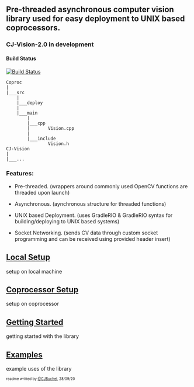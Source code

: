 ## Pre-threaded asynchronous computer vision library used for easy deployment to UNIX based coprocessors.

### CJ-Vision-2.0 in development

#### Build Status
[![Build Status](https://dev.azure.com/ConnorBuchel0890/WML/_apis/build/status/wml-frc.CJ-Vision?branchName=refs%2Fpull%2F46%2Fmerge)](https://dev.azure.com/ConnorBuchel0890/WML/_build/latest?definitionId=12&branchName=refs%2Fpull%2F46%2Fmerge)
```
Coproc
|
|___src
	|
	|___deploy
	|
	|___main
		|
		|___cpp
		|		Vision.cpp
		|
		|___include
				Vision.h
CJ-Vision
|
|___...
```


### Features:
- Pre-threaded. (wrappers around commonly used OpenCV functions are threaded upon launch)

- Asynchronous. (aynchronous structure for threaded functions)

- UNIX based Deployment. (uses GradleRIO & GradleRIO syntax for building/deploying to UNIX based systems)

- Socket Networking. (sends CV data through custom socket programming and can be received using provided header insert)

## [Local Setup](docs/local.md)
setup on local machine

## [Coprocessor Setup](docs/coproc.md)
setup on coprocessor

## [Getting Started](docs/gettingStarted.md)
getting started with the library

## [Examples](docs/examples/?)
example uses of the library

<sub><sup>readme writted by [@CJBuchel](https://github.com/CJBuchel), 28/09/20</sup></sub>
